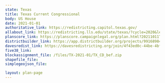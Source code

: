 ```yaml
---
state: Texas
title: Texas Current Congressional
body: US House
date: 2021-01-01
authoritative_link: https://redistricting.capitol.texas.gov/
allabout_link: https://redistricting.lls.edu/state/texas/?cycle=2020&level=Congress&startdate=
planscore_link: https://planscore.campaignlegal.org/plan.html?20211011T093257.122289751Z
districtbuilder_link: https://app.districtbuilder.org/projects/99168984-93d3-45c2-899d-2146a9bc8963
davesredist_link: https://davesredistricting.org/join/4f43ed0c-44be-4bfc-9749-238d5e121c7c
five38_link:
blockassignment_file: /files/TX-2021-01/TX_CD_bef.zip
shapefile_file:
simplegeojson_file:

layout: plan-page
---
```

